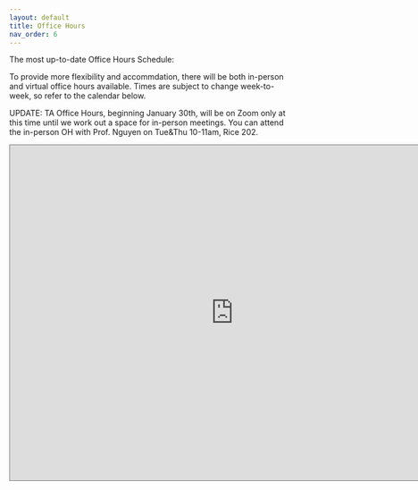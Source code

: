 ```yaml
---
layout: default
title: Office Hours
nav_order: 6
---
```


The most up-to-date Office Hours Schedule:

To provide more flexibility and accommdation, there will be both in-person and virtual office hours available. Times are subject to change week-to-week, so refer to the calendar below.

UPDATE: TA Office Hours, beginning January 30th, will be on Zoom only at this time until we work out a space for in-person meetings. You can attend the in-person OH with Prof. Nguyen on Tue&Thu 10-11am, Rice 202. 

<iframe src="https://calendar.google.com/calendar/embed?height=600&wkst=1&bgcolor=%23ffffff&ctz=America%2FNew_York&mode=WEEK&src=aHNjdGVkcjVyb2NiZWMwa3Bjb2FzcHRsZDRAZ3JvdXAuY2FsZW5kYXIuZ29vZ2xlLmNvbQ&color=%23616161" style="border:solid 1px #777" width="800" height="600" frameborder="0" scrolling="no"></iframe>
